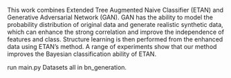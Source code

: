This work combines Extended Tree Augmented Naive Classifier (ETAN) and Generative Adversarial Network
(GAN). GAN has the ability to model the probability distribution of original data and generate realistic synthetic data,
which can enhance the strong correlation and improve the
independence of features and class. Structure learning is then
performed from the enhanced data using ETAN’s method.
A range of experiments show that our method improves the
Bayesian classification ability of ETAN.


run main.py 
Datasets all in bn_generation.
